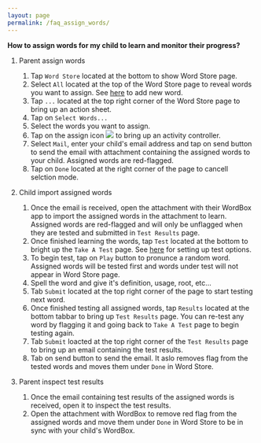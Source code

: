 ```yaml
---
layout: page
permalink: /faq_assign_words/
---
```

**How to assign words for my child to learn and monitor their progress?**
1. Parent assign words
    1. Tap `Word Store` located at the bottom to show Word Store page.
    1. Select `All` located at the top of the Word Store page to reveal words you want to assign. See [here](https://wordboxbyung.github.io/faq_add_word) to add new word.
    1. Tap `...` located at the top right corner of the Word Store page to bring up an action sheet.
    1. Tap on `Select Words...`
    1. Select the words you want to assign.
    1. Tap on the assign icon <img src="https://wordboxbyung.github.io/images/assign.png"/> to bring up an activity controller.
    1. Select `Mail`, enter your child's email address and tap on send button to send the email with attachment containing the assigned words to your child. Assigned words are red-flagged.
    1. Tap on `Done` located at the right corner of the page to cancell selction mode.

1. Child import assigned words
    1. Once the email is received, open the attachment with their WordBox app to import the assigned words in the attachment to learn. Assigned words are red-flagged and will only be unflagged when they are tested and submitted in `Test Results` page.
    1. Once finished learning the words, tap `Test` located at the bottom to bright up the `Take A Test` page. See [here](https://wordboxbyung.github.io/faq_settings) for setting up test options.
    1. To begin test, tap on `Play` button to pronunce a random word. Assigned words will be tested first and words under test will not appear in Word Store page.
    1. Spell the word and give it's definition, usage, root, etc...
    1. Tab `Submit` located at the top right corner of the page to start testing next word. 
    1. Once finished testing all assigned words, tap `Results` located at the bottom tabbar to bring up `Test Results` page. You can re-test any word by flagging it and going back to `Take A Test` page to begin testing again.
    1. Tab `Submit` loacted at the top right corner of the `Test Results` page to bring up an email containing the test results.
    1. Tab on send button to send the email. It aslo removes flag from the tested words and moves them under `Done` in Word Store.

1. Parent inspect test results
    1. Once the email containing test results of the assigned words is received, open it to inspect the test results.
    1. Open the attachment with WordBox to remove red flag from the assigned words and move them under `Done` in Word Store to be in sync with your child's WordBox.

